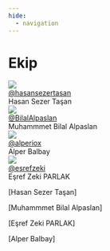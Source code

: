 ```yaml
---
hide:
  - navigation
---
```

# Ekip

<div class="user-list user-list-center">
<div class="user">
    <a href="https://github.com/hasansezertasan" target="_blank">
        <div class="avatar-wrapper">
            <img src="https://avatars.githubusercontent.com/u/13135006?v=4"/>
        </div>
        <div class="title">@hasansezertasan</div>
    </a>
    <div class="name">Hasan Sezer Taşan</div>
</div>
<div class="user">
    <a href="https://github.com/BilalAlpaslan" target="_blank">
        <div class="avatar-wrapper">
            <img src="https://avatars.githubusercontent.com/u/47563997?v=4"/>
        </div>
        <div class="title">@BilalAlpaslan</div>
    </a>
    <div class="name">Muhammmet Bilal Alpaslan</div>
</div>
<div class="user">
    <a href="https://github.com/alperiox" target="_blank">
        <div class="avatar-wrapper">
            <img src="https://avatars.githubusercontent.com/u/34214152?v=4"/>
        </div>
        <div class="title">@alperiox</div>
    </a>
    <div class="name">Alper Balbay</div>
</div>
<div class="user">
    <a href="https://github.com/esrefzeki" target="_blank">
        <div class="avatar-wrapper">
            <img src="https://avatars.githubusercontent.com/u/54935247?v=4"/>
        </div>
        <div class="title">@esrefzeki</div>
    </a>
    <div class="name">Eşref Zeki PARLAK</div>
</div>
</div>

[Hasan Sezer Taşan]

[Muhammmet Bilal Alpaslan]

[Eşref Zeki PARLAK]

[Alper Balbay]
